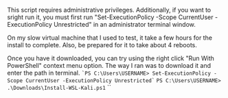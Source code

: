 This script requires administrative privileges. Additionally, if you want to sright run it, you must first run "Set-ExecutionPolicy -Scope CurrentUser -ExecutionPolicy Unrestricted" in an administrator terminal window.

On my slow virtual machine that I used to test, it take a few hours for the install to complete. Also, be prepared for it to take about 4 reboots.

Once you have it downloaded, you can try using the right click "Run With PowerShell" context menu option. The way I ran was to download it and enter the path in terminal.
``
`PS C:\Users\USERNAME> Set-ExecutionPolicy -Scope CurrentUser -ExecutionPolicy Unrestricted`
``
`PS C:\Users\USERNAME> .\Downloads\Install-WSL-Kali.ps1`
``
